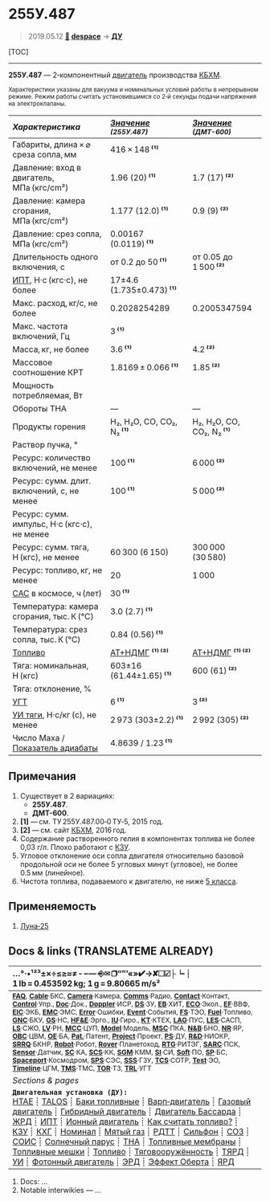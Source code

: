 # 255У.487
> 2019.05.12 **[🚀](../index/index.md) [despace](index.md)** → **[ДУ](ps.md)**

[TOC]

---

**255У.487** — 2‑компонентный [двигатель](ps.md) производства [КБХМ](zz_kbhm.md).

<small>

Характеристики указаны для вакуума и номинальных условий работы в непрерывном режиме. Режим работы считать установившимся со 2‑й секунды подачи напряжения на электроклапаны.

|*Характеристика*|*[Значение](si.md) <small>(255У.487)</small>*|*[Значение](si.md) <small>(ДМТ-600)</small>*|
|:--|:--|:--|
|Габариты, длина × ⌀ среза сопла, мм  |  416 × 148 **⁽¹⁾**  |  |
|Давление: вход в двигатель, МПа (кгс/cm²)  |  1.96 (20) **⁽¹⁾**  |  1.7 (17) **⁽²⁾**  |
|Давление: камера сгорания, МПа (кгс/cm²)  |  1.177 (12.0) **⁽¹⁾**  |  0.9 (9) **⁽²⁾**  |
|Давление: срез сопла, МПа (кгс/cm²)  |  0.00167 (0.0119) **⁽¹⁾**  |  |
|Длительность одного включения, с  |  от 0.2 до 50 **⁽¹⁾**  |  от 0.05 до 1 500 **⁽²⁾**  |
|[ИПТ](ing.md), Н·с (кгс·с), не более  |  17±4.6 (1.735±0.473) **⁽¹⁾**  |  |
|Макс. расход, кг/с, не более  |  0.2028254289  |  0.2005347594  |
|Макс. частота включений, Гц  |  3 **⁽¹⁾**  |  |
|Масса, кг, не более  |  3.6 **⁽¹⁾**  |  4.2 **⁽²⁾**  |
|Массовое соотношение КРТ  |  1.8169 ± 0.066 **⁽¹⁾**  |  1.85 **⁽²⁾**  |
|Мощность потребляемая, Вт  |  |  |
|Обороты ТНА  |—|—|
|Продукты горения  |  H₂, H₂O, CO, CO₂, N₂ **⁽¹⁾**  | H₂, H₂O, CO, CO₂, N₂ **⁽¹⁾**|
|Раствор пучка, °  |  |  |
|Ресурс: количество включений, не менее  |  100 **⁽¹⁾**  |  6 000 **⁽²⁾**  |
|Ресурс: сумм. длит. включений, c, не менее  |  100 **⁽¹⁾**  |  5 000 **⁽²⁾**  |
|Ресурс: сумм. импульс, Н·с (кгс·с), не менее  |   |
|Ресурс: сумм. тяга, Н (кгс), не менее  | 60 300 (6 150)  | 300 000 (30 580)  |
|Ресурс: топливо, кг, не менее  |  20  |  1 000  |
|[САС](lifetime.md) в космосе, ч (лет)  |  30 **⁽¹⁾**  |  |
|Температура: камера сгорания, тыс. К (℃)  |  3.0 (2.7) **⁽¹⁾**  |  |
|Температура: срез сопла, тыс. К (℃)  |  0.84 (0.56) **⁽¹⁾**  |  |
|[Топливо](fuel.md)  |  [АТ+НДМГ](at_plus.md) **⁽¹⁾ ⁽²⁾**  | [АТ+НДМГ](at_plus.md) **⁽¹⁾ ⁽²⁾**|
|Тяга: номинальная, Н (кгс)  |  603±16 (61.44±1.65) **⁽¹⁾**  |  600 (61) **⁽²⁾**  |
|Тяга: отклонение, %  |  |  |
|[УГТ](trl.md)|  6 **⁽¹⁾**  |  3 **⁽²⁾**  |
|[УИ тяги](isp.md), Н·с/кг (с), не менее  |  2 973 (303±2.2) **⁽¹⁾**  |  2 992 (305) **⁽²⁾**  |
|Число Маха / [Показатель адиабаты](heat_cr.md)  |  4.8639 / 1.23 **⁽¹⁾**  |  |

</small>



<p style="page-break-after:always"> </p>

## Примечания
   1. Существует в 2 вариациях:
      - **255У.487**.
      - **ДМТ-600**.
   1. **[1]** — см. ТУ 255У.487.00‑0 ТУ‑5, 2015 год.
   1. **[2]** — см. сайт [КБХМ](zz_kbhm.md), 2016 год.
   1. Содержание растворенного гелия в компонентах топлива не более 0,03 г/л. Плохо работают с [КЗУ](cinu.md).
   1. Угловое отклонение оси сопла двигателя относительно базовой продольной оси не более 5 угловых минут (угловое), не более 0.5 мм (линейное).
   1. Чистота топлива, подаваемого к двигателю, не ниже [5 класса](clean_lvl.md).



## Применяемость
   1. [Луна‑25](луна_25.md)



<p style="page-break-after:always"> </p>

## Docs & links (TRANSLATEME ALREADY)
|…°·•¹²³±×÷≤≥≈≠ ‑ −— ⎆✉ ❐“”’«»✔→✘☐☑├┕┆ 1 lb = 0.453592 kg; 1 g = 9.80665 m/s²|
|:--|
|<small>**[FAQ](faq.md)**, **[Cable](cable.md)**·БКС, **[Camera](cam.md)**·Камера, **[Comms](comms.md)**·Радио, **[Contact](contact.md)**·Контакт, **[Control](control.md)**·Упр., **[Doc](doc.md)**·Док., **[Doppler](doppler.md)**·ИСР, **[DS](ds.md)**·ЗУ, **[EB](eb.md)**·ХИТ, **[ECO](ecology.md)**·Экол., **[EF](ef.md)**·ВВФ, **[ElC](elc.md)**·ЭКБ, **[EMC](emc.md)**·ЭМС, **[Error](error.md)**·Ошибки, **[Event](event.md)**·События, **[FS](fs.md)**·ТЭО, **[Fuel](fuel.md)**·Топливо, **[GNC](gnc.md)**·БКУ, **[GS](scs.md)**·НС, **[HF&E](hfe.md)**·Эрго., **[IU](iu.md)**·Гиро., **[KT](kt.md)**·КТЕХ, **[LAG](lag.md)**·ПУC, **[LES](les.md)**·САСП, **[LS](ls.md)**·СЖО, **[LV](lv.md)**·РН, **[MCC](mcc.md)**·ЦУП, **[Model](model.md)**·Модель, **[MSC](sc.md)**·ПКА, **[N&B](nnb.md)**·БНО, **[NR](nr.md)**·ЯР, **[OBC](obc.md)**·ЦВМ, **[OE](oe.md)**·БА, **[Pat.](патент.md)**·Патент, **[Project](project.md)**·Проект, **[PS](ps.md)**·ДУ, **[R&D](rnd.md)**·НИОКР, **[SRRQ](srrq.md)**·БКНР, **[Robot](robotics.md)**·Робот, **[Rover](rover.md)**·Планетоход, **[RTG](rtg.md)**·РИТЭГ, **[SARC](sarc.md)**·ПСК, **[Sensor](sensor.md)**·Датчик, **[SC](sc.md)**·КА, **[SCS](scs.md)**·КК, **[SGM](sgm.md)**·КММ, **[SI](si.md)**·СИ, **[Soft](soft.md)**·ПО, **[SP](sp.md)**·БС, **[Spaceport](spaceport.md)**·Космодром, **[SPS](sps.md)**·СЭС, **[SSS](sss.md)**·ГЗУ, **[TCS](tcs.md)**·СОТР, **[Test](test.md)**·ЭО, **[Timeline](timeline.md)**·ЦГМ, **[TMS](tms.md)**·ТМС, **[TOR](tor.md)**·ТЗ, **[TRL](trl.md)**·УГТ</small>|
|*Sections & pages*|
|**`Двигательная установка (ДУ):`**<br> [HTAE](htae.md) ┊ [TALOS](talos.md) ┊ [Баки топливные](fuel_tank.md) ┊ [Варп‑двигатель](warp_drive.md) ┊ [Газовый двигатель](cgt.md) ┊ [Гибридный двигатель](гбрд.md) ┊ [Двигатель Бассарда](bussard_ramjet.md) ┊ [ЖРД](lpr.md) ┊ [ИПТ](ing.md) ┊ [Ионный двигатель](иод.md) ┊ [Как считать топливо?](si.md) ┊ [КЗУ](cinu.md) ┊ [КХГ](cgs.md) ┊ [Номинал](nominal.md) ┊ [Мятый газ](exhsteam.md) ┊ [РДТТ](spr.md) ┊ [Сильфон](сильфон.md) ┊ [СОЗ](соз.md) ┊ [СОИС](соис.md) ┊ [Солнечный парус](солнечный_парус.md) ┊ [ТНА](turbopump.md) ┊ [Топливные мембраны](топливные_мембраны.md) ┊ [Топливные мешки](топливные_мешки.md) ┊ [Топливо](fuel.md) ┊ [Тяговооружённость](ttwr.md) ┊ [ТЯРД](тярд.md) ┊ [УИ](isp.md) ┊ [Фотонный двигатель](фотонный_двигатель.md) ┊ [ЭРД](epsp.md) ┊ [Эффект Оберта](oberth_eff.md) ┊ [ЯРД](ntr.md) |

   1. Docs: …
   1. Notable interwikies — …

